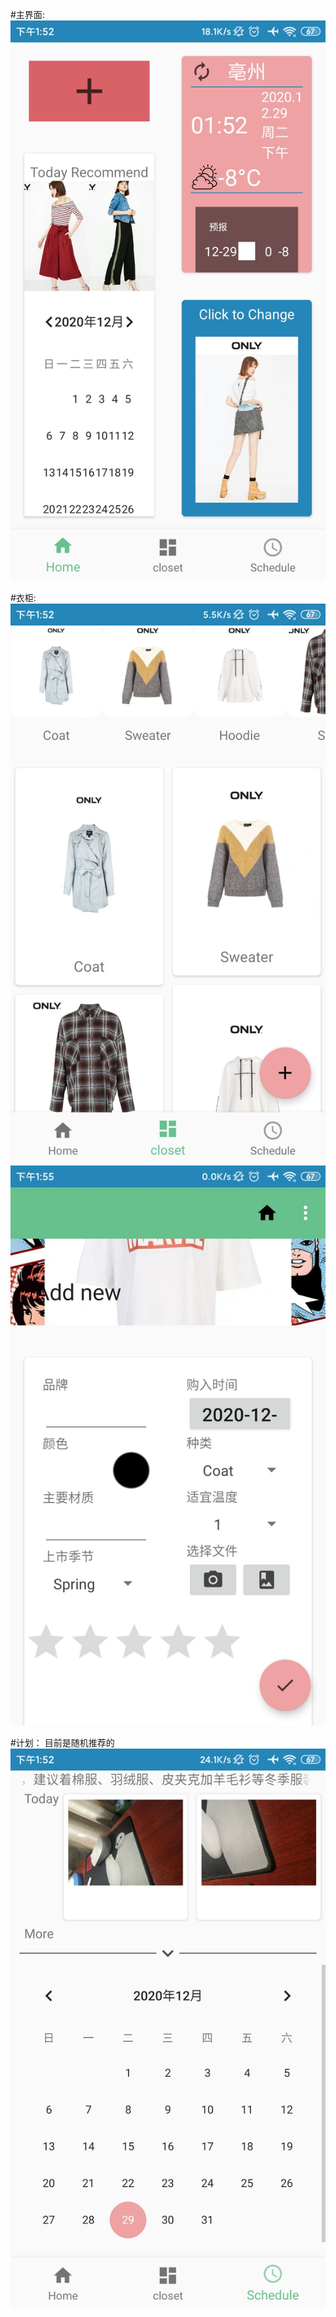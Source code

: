 #主界面:
![主界面](img/1.jpg)


#衣柜:
![衣柜](img/2.jpg)
![添加衣服](img/4.jpg)


#计划：
目前是随机推荐的
![计划推荐](img/3.jpg)
